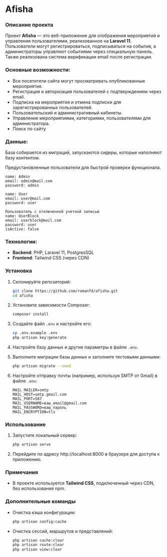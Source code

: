 # Afisha

### Описание проекта
Проект **Afisha** — это веб-приложение для отображения мероприятий и управления пользователями, реализованное на **Laravel 11**. Пользователи могут регистрироваться, подписываться на события, а администраторы управляют событиями через специальную панель. Также реализована система верификации email после регистрации.

### Основные возможности:
- Все посетители сайта могут просматривать опубликованные мероприятия.
- Регистрация и авторизация пользователей с подтверждением через email.
- Подписка на мероприятия и отмена подписки для зарегистрированных пользователей.
- Пользовательский и административный кабинеты.
- Управление мероприятиями, категориями, пользователями для администратора.
- Поиск по сайту

### Данные:
База собирается из миграций, запускаются сидеры, которые наполняют базу контентом.

Предустановленные пользователи для быстрой проверки функционала.
```
name: Admin
email: admin@mail.com
password: admin
```
```
name: User
email: user@mail.com
password: user
```
```
Пользователь с отключенной учетной записью
name: UserBlock
email: userblock@mail.com
password: user
isActive: false
```


### Технологии:
- **Backend**: PHP, Laravel 11, PostgresSQL
- **Frontend**: Tailwind CSS (через CDN)

### Установка

1. Склонируйте репозиторий:
    ```bash
    git clone https://github.com/romanfd/afisha.git
    cd afisha
    ```

2. Установите зависимости Composer:
    ```bash
    composer install
    ```

3. Создайте файл `.env` и настройте его:
    ```bash
    cp .env.example .env
    php artisan key:generate
    ```

4. Настройте базу данных и другие параметры в файле `.env`.

5. Выполните миграции базы данных и заполните тестовыми данными:
    ```bash
    php artisan migrate --seed
    ```

6. Настройте отправку почты (например, используя SMTP от Gmail) в файле `.env`:
    ```env
    MAIL_MAILER=smtp
    MAIL_HOST=smtp.gmail.com
    MAIL_PORT=587
    MAIL_USERNAME=ваш_email@gmail.com
    MAIL_PASSWORD=ваш_пароль
    MAIL_ENCRYPTION=tls
    ```

### Использование

1. Запустите локальный сервер:
    ```bash
    php artisan serve
    ```

2. Перейдите по адресу http://localhost:8000 в браузере для доступа к приложению.

### Примечания

- В проекте используется **Tailwind CSS**, подключенный через CDN, без использования npm.

### Дополнительные команды

- Очистка кэша конфигурации:
    ```bash
    php artisan config:cache
    ```

- Очистка сессий, маршрутов и представлений:
    ```bash
    php artisan cache:clear
    php artisan route:clear
    php artisan view:clear
    ```
